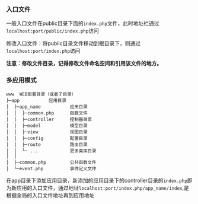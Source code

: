 

### 入口文件

一般入口文件在public目录下面的`index.php`文件，此时地址栏通过`localhost:port/public/index.php`访问

修改入口文件：将public目录文件移动到根目录下，则通过`localhost:port/index.php`访问

**注意：修改文件目录，记得修改文件命名空间和引用该文件的地方。**

### 多应用模式

```
www  WEB部署目录（或者子目录）
├─app           应用目录
│  ├─app_name           应用目录
│  │  ├─common.php      函数文件
│  │  ├─controller      控制器目录
│  │  ├─model           模型目录
│  │  ├─view            视图目录
│  │  ├─config          配置目录
│  │  ├─route           路由目录
│  │  └─ ...            更多类库目录
│  │
│  ├─common.php         公共函数文件
│  └─event.php          事件定义文件
```

在app目录下添加应用目录，新添加的应用目录下的controller目录的`index.php`即为新应用的入口文件，通过地址`localhost:port/index.php/app_name/index`,是根据全局的入口文件地址再到应用地址

